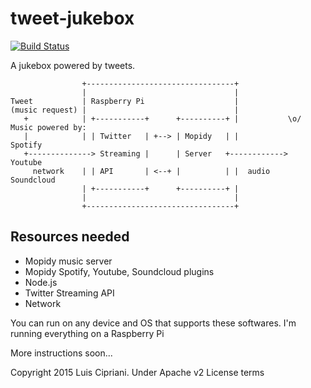 tweet-jukebox
=============

[![Build Status](https://travis-ci.org/lfcipriani/tweet-jukebox.svg?branch=master)](https://travis-ci.org/lfcipriani/tweet-jukebox)

A jukebox powered by tweets.

                    +---------------------------------+
                    |                                 |
    Tweet           | Raspberry Pi                    |
    (music request) |                                 |
       +            | +-----------+      +----------+ |           \o/ Music powered by:
       |            | | Twitter   | +--> | Mopidy   | |             Spotify
       +--------------> Streaming |      | Server   +------------>  Youtube
         network    | | API       | <--+ |          | |  audio      Soundcloud
                    | +-----------+      +----------+ |
                    |                                 |
                    +---------------------------------+



## Resources needed

* Mopidy music server
* Mopidy Spotify, Youtube, Soundcloud plugins
* Node.js
* Twitter Streaming API
* Network

You can run on any device and OS that supports these softwares. I'm running everything on a Raspberry Pi

More instructions soon...

Copyright 2015 Luis Cipriani. Under Apache v2 License terms

